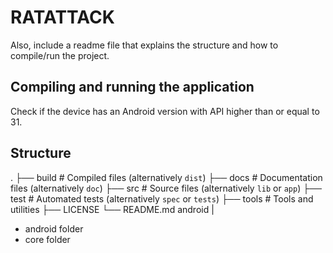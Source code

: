 # RATATTACK

Also, include a readme file that explains the structure and how to compile/run the project.

## Compiling and running the application
Check if the device has an Android version with API higher than or equal to 31.


## Structure
.
├── build                   # Compiled files (alternatively `dist`)
├── docs                    # Documentation files (alternatively `doc`)
├── src                     # Source files (alternatively `lib` or `app`)
├── test                    # Automated tests (alternatively `spec` or `tests`)
├── tools                   # Tools and utilities
├── LICENSE
└── README.md
android
|
- android folder
- core folder
